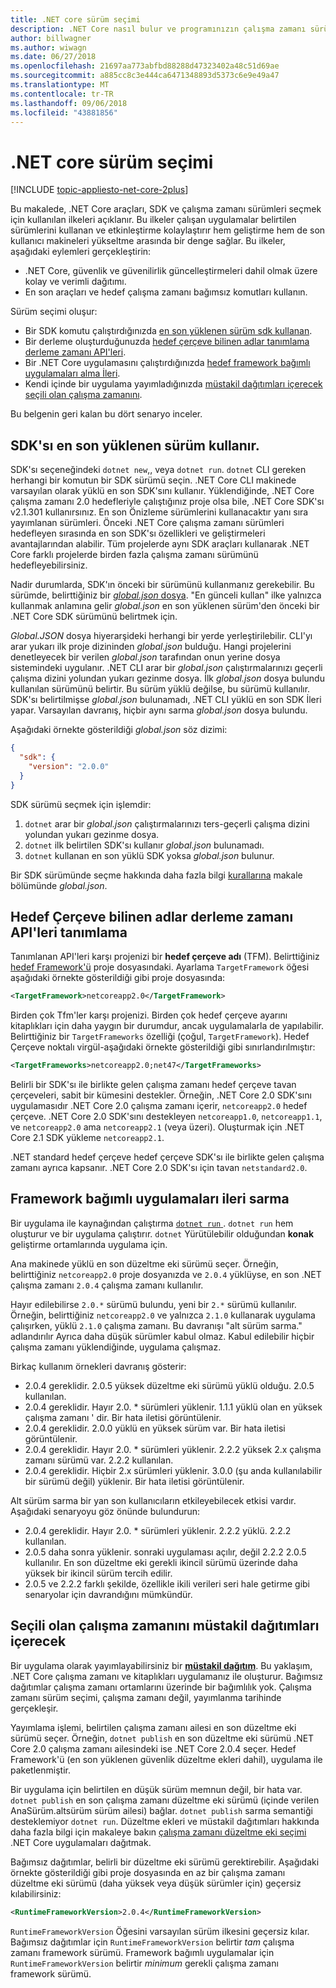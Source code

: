 ```yaml
---
title: .NET core sürüm seçimi
description: .NET Core nasıl bulur ve programınızın çalışma zamanı sürümleri seçer öğrenin.
author: billwagner
ms.author: wiwagn
ms.date: 06/27/2018
ms.openlocfilehash: 21697aa773abfbd88288d47323402a48c51d69ae
ms.sourcegitcommit: a885cc8c3e444ca6471348893d5373c6e9e49a47
ms.translationtype: MT
ms.contentlocale: tr-TR
ms.lasthandoff: 09/06/2018
ms.locfileid: "43881856"
---
```

# <a name="net-core-version-selection"></a>.NET core sürüm seçimi

[!INCLUDE [topic-appliesto-net-core-2plus](../../../includes/topic-appliesto-net-core-2plus.md)]

Bu makalede, .NET Core araçları, SDK ve çalışma zamanı sürümleri seçmek için kullanılan ilkeleri açıklanır. Bu ilkeler çalışan uygulamalar belirtilen sürümlerini kullanan ve etkinleştirme kolaylaştırır hem geliştirme hem de son kullanıcı makineleri yükseltme arasında bir denge sağlar. Bu ilkeler, aşağıdaki eylemleri gerçekleştirin:

- .NET Core, güvenlik ve güvenilirlik güncelleştirmeleri dahil olmak üzere kolay ve verimli dağıtımı.
- En son araçları ve hedef çalışma zamanı bağımsız komutları kullanın.

Sürüm seçimi oluşur:

- Bir SDK komutu çalıştırdığınızda [en son yüklenen sürüm sdk kullanan](#the-sdk-uses-the-latest-installed-version).
- Bir derleme oluşturduğunuzda [hedef çerçeve bilinen adlar tanımlama derleme zamanı API'leri](#target-framework-monikers-define-build-time-apis).
- Bir .NET Core uygulamasını çalıştırdığınızda [hedef framework bağımlı uygulamaları alma İleri](#framework-dependent-apps-roll-forward).
- Kendi içinde bir uygulama yayımladığınızda [müstakil dağıtımları içerecek seçili olan çalışma zamanını](#self-contained-deployments-include-the-selected-runtime).

Bu belgenin geri kalan bu dört senaryo inceler.

## <a name="the-sdk-uses-the-latest-installed-version"></a>SDK'sı en son yüklenen sürüm kullanır.

SDK'sı seçeneğindeki `dotnet new`,, veya `dotnet run`. `dotnet` CLI gereken herhangi bir komutun bir SDK sürümü seçin. .NET Core CLI makinede varsayılan olarak yüklü en son SDK'sını kullanır. Yüklendiğinde, .NET Core çalışma zamanı 2.0 hedefleriyle çalıştığınız proje olsa bile, .NET Core SDK'sı v2.1.301 kullanırsınız. En son Önizleme sürümlerini kullanacaktır yanı sıra yayımlanan sürümleri. Önceki .NET Core çalışma zamanı sürümleri hedefleyen sırasında en son SDK'sı özellikleri ve geliştirmeleri avantajlarından alabilir. Tüm projelerde aynı SDK araçları kullanarak .NET Core farklı projelerde birden fazla çalışma zamanı sürümünü hedefleyebilirsiniz.

Nadir durumlarda, SDK'ın önceki bir sürümünü kullanmanız gerekebilir. Bu sürümde, belirttiğiniz bir [ *global.json* dosya](../tools/global-json.md). "En günceli kullan" ilke yalnızca kullanmak anlamına gelir *global.json* en son yüklenen sürüm'den önceki bir .NET Core SDK sürümünü belirtmek için.

*Global.JSON* dosya hiyerarşideki herhangi bir yerde yerleştirilebilir. CLI'yı arar yukarı ilk proje dizininden *global.json* bulduğu. Hangi projelerini denetleyecek bir verilen *global.json* tarafından onun yerine dosya sistemindeki uygulanır. .NET CLI arar bir *global.json* çalıştırmalarınızı geçerli çalışma dizini yolundan yukarı gezinme dosya. İlk *global.json* dosya bulundu kullanılan sürümünü belirtir. Bu sürüm yüklü değilse, bu sürümü kullanılır. SDK'sı belirtilmişse *global.json* bulunamadı, .NET CLI yüklü en son SDK İleri yapar. Varsayılan davranış, hiçbir aynı sarma *global.json* dosya bulundu.

Aşağıdaki örnekte gösterildiği *global.json* söz dizimi:

``` json
{
  "sdk": {
    "version": "2.0.0"
  }
}
```

SDK sürümü seçmek için işlemdir:

1. `dotnet` arar bir *global.json* çalıştırmalarınızı ters-geçerli çalışma dizini yolundan yukarı gezinme dosya.
1. `dotnet` ilk belirtilen SDK'sı kullanır *global.json* bulunamadı.
1. `dotnet` kullanan en son yüklü SDK yoksa *global.json* bulunur.

Bir SDK sürümünde seçme hakkında daha fazla bilgi [kurallarına](../tools/global-json.md#matching-rules) makale bölümünde *global.json*.

## <a name="target-framework-monikers-define-build-time-apis"></a>Hedef Çerçeve bilinen adlar derleme zamanı API'leri tanımlama

Tanımlanan API'leri karşı projenizi bir **hedef çerçeve adı** (TFM). Belirttiğiniz [hedef Framework'ü](../../standard/frameworks.md) proje dosyasındaki. Ayarlama `TargetFramework` öğesi aşağıdaki örnekte gösterildiği gibi proje dosyasında:

``` xml
<TargetFramework>netcoreapp2.0</TargetFramework>
```

Birden çok Tfm'ler karşı projenizi. Birden çok hedef çerçeve ayarını kitaplıkları için daha yaygın bir durumdur, ancak uygulamalarla de yapılabilir. Belirttiğiniz bir `TargetFrameworks` özelliği (çoğul, `TargetFramework`). Hedef Çerçeve noktalı virgül-aşağıdaki örnekte gösterildiği gibi sınırlandırılmıştır:

``` xml
<TargetFrameworks>netcoreapp2.0;net47</TargetFrameworks>
```

Belirli bir SDK'sı ile birlikte gelen çalışma zamanı hedef çerçeve tavan çerçeveleri, sabit bir kümesini destekler. Örneğin, .NET Core 2.0 SDK'sını uygulamasıdır .NET Core 2.0 çalışma zamanı içerir, `netcoreapp2.0` hedef çerçeve. .NET Core 2.0 SDK'sını destekleyen `netcoreapp1.0`, `netcoreapp1.1`, ve `netcoreapp2.0` ama `netcoreapp2.1` (veya üzeri). Oluşturmak için .NET Core 2.1 SDK yükleme `netcoreapp2.1`.

.NET standard hedef çerçeve hedef çerçeve SDK'sı ile birlikte gelen çalışma zamanı ayrıca kapsanır. .NET Core 2.0 SDK'sı için tavan `netstandard2.0`.

## <a name="framework-dependent-apps-roll-forward"></a>Framework bağımlı uygulamaları ileri sarma

Bir uygulama ile kaynağından çalıştırma [ `dotnet run` ](../tools/dotnet-run.md). `dotnet run` hem oluşturur ve bir uygulama çalıştırır. `dotnet` Yürütülebilir olduğundan **konak** geliştirme ortamlarında uygulama için.

Ana makinede yüklü en son düzeltme eki sürümü seçer. Örneğin, belirttiğiniz `netcoreapp2.0` proje dosyanızda ve `2.0.4` yüklüyse, en son .NET çalışma zamanı `2.0.4` çalışma zamanı kullanılır.

Hayır edilebilirse `2.0.*` sürümü bulundu, yeni bir `2.*` sürümü kullanılır. Örneğin, belirttiğiniz `netcoreapp2.0` ve yalnızca `2.1.0` kullanarak uygulama çalışırken, yüklü `2.1.0` çalışma zamanı. Bu davranışı "alt sürüm sarma." adlandırılır Ayrıca daha düşük sürümler kabul olmaz. Kabul edilebilir hiçbir çalışma zamanı yüklendiğinde, uygulama çalışmaz.

Birkaç kullanım örnekleri davranış gösterir:

- 2.0.4 gereklidir. 2.0.5 yüksek düzeltme eki sürümü yüklü olduğu. 2.0.5 kullanılan.
- 2.0.4 gereklidir. Hayır 2.0. * sürümleri yüklenir. 1.1.1 yüklü olan en yüksek çalışma zamanı ' dir. Bir hata iletisi görüntülenir.
- 2.0.4 gereklidir. 2.0.0 yüklü en yüksek sürüm var. Bir hata iletisi görüntülenir.
- 2.0.4 gereklidir. Hayır 2.0. * sürümleri yüklenir. 2.2.2 yüksek 2.x çalışma zamanı sürümü var. 2.2.2 kullanılan.
- 2.0.4 gereklidir. Hiçbir 2.x sürümleri yüklenir. 3.0.0 (şu anda kullanılabilir bir sürümü değil) yüklenir. Bir hata iletisi görüntülenir.

Alt sürüm sarma bir yan son kullanıcıların etkileyebilecek etkisi vardır. Aşağıdaki senaryoyu göz önünde bulundurun:

- 2.0.4 gereklidir. Hayır 2.0. * sürümleri yüklenir. 2.2.2 yüklü. 2.2.2 kullanılan.
- 2.0.5 daha sonra yüklenir. sonraki uygulaması açılır, değil 2.2.2 2.0.5 kullanılır. En son düzeltme eki gerekli ikincil sürümü üzerinde daha yüksek bir ikincil sürüm tercih edilir.
- 2.0.5 ve 2.2.2 farklı şekilde, özellikle ikili verileri seri hale getirme gibi senaryolar için davrandığını mümkündür.

## <a name="self-contained-deployments-include-the-selected-runtime"></a>Seçili olan çalışma zamanını müstakil dağıtımları içerecek

Bir uygulama olarak yayımlayabilirsiniz bir [ **müstakil dağıtım**](../deploying/index.md#self-contained-deployments-scd). Bu yaklaşım, .NET Core çalışma zamanı ve kitaplıkları uygulamanız ile oluşturur. Bağımsız dağıtımlar çalışma zamanı ortamlarını üzerinde bir bağımlılık yok. Çalışma zamanı sürüm seçimi, çalışma zamanı değil, yayımlanma tarihinde gerçekleşir.

Yayımlama işlemi, belirtilen çalışma zamanı ailesi en son düzeltme eki sürümü seçer. Örneğin, `dotnet publish` en son düzeltme eki sürümü .NET Core 2.0 çalışma zamanı ailesindeki ise .NET Core 2.0.4 seçer. Hedef Framework'ü (en son yüklenen güvenlik düzeltme ekleri dahil), uygulama ile paketlenmiştir.

Bir uygulama için belirtilen en düşük sürüm memnun değil, bir hata var. `dotnet publish` en son çalışma zamanı düzeltme eki sürümü (içinde verilen AnaSürüm.altsürüm sürüm ailesi) bağlar. `dotnet publish` sarma semantiği desteklemiyor `dotnet run`. Düzeltme ekleri ve müstakil dağıtımları hakkında daha fazla bilgi için makaleye bakın [çalışma zamanı düzeltme eki seçimi](../deploying/runtime-patch-selection.md) .NET Core uygulamaları dağıtmak.

Bağımsız dağıtımlar, belirli bir düzeltme eki sürümü gerektirebilir. Aşağıdaki örnekte gösterildiği gibi proje dosyasında en az bir çalışma zamanı düzeltme eki sürümü (daha yüksek veya düşük sürümler için) geçersiz kılabilirsiniz:

``` xml
<RuntimeFrameworkVersion>2.0.4</RuntimeFrameworkVersion>
```

`RuntimeFrameworkVersion` Öğesini varsayılan sürüm ilkesini geçersiz kılar. Bağımsız dağıtımlar için `RuntimeFrameworkVersion` belirtir *tam* çalışma zamanı framework sürümü. Framework bağımlı uygulamalar için `RuntimeFrameworkVersion` belirtir *minimum* gerekli çalışma zamanı framework sürümü.
